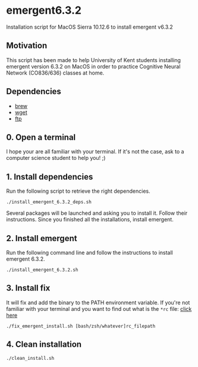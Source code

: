 # emergent6.3.2
Installation script for MacOS Sierra 10.12.6 to install emergent v6.3.2

## Motivation
This script has been made to help University of Kent students installing emergent version 6.3.2 on MacOS in order to practice Cognitive Neural Network (CO836/636) classes at home.

## Dependencies
- [brew](https://brew.sh/)
- [wget](http://brewformulas.org/Wget)
- [ftp](http://www.techradar.com/how-to/software/operating-systems/how-to-use-ftp-through-the-command-line-in-mac-os-x-1305664)

## 0. Open a terminal
I hope your are all familiar with your terminal. If it's not the case, ask to a computer science student to help you! ;)

## 1. Install dependencies
Run the following script to retrieve the right dependencies.
```
./install_emergent_6.3.2_deps.sh
```
Several packages will be launched and asking you to install it. Follow their instructions. Since you finished all the installations, install emergent.

## 2. Install emergent
Run the following command line and follow the instructions to install emergent 6.3.2.
```
./install_emergent_6.3.2.sh
```

## 3. Install fix
It will fix and add the binary to the PATH environment variable. If you're not familiar with your terminal and you want to find out what is the `*rc` file: [click here](http://scriptingosx.com/2017/04/about-bash_profile-and-bashrc-on-macos/)
```
./fix_emergent_install.sh [bash/zsh/whatever]rc_filepath
```

## 4. Clean installation
```
./clean_install.sh
```

